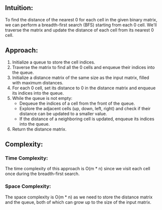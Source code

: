 ## Intuition:
To find the distance of the nearest 0 for each cell in the given binary matrix, we can perform a breadth-first search (BFS) starting from each 0 cell. We'll traverse the matrix and update the distance of each cell from its nearest 0 cell.

## Approach:
1. Initialize a queue to store the cell indices.
2. Traverse the matrix to find all the 0 cells and enqueue their indices into the queue.
3. Initialize a distance matrix of the same size as the input matrix, filled with maximum distances.
4. For each 0 cell, set its distance to 0 in the distance matrix and enqueue its indices into the queue.
5. While the queue is not empty:
    - Dequeue the indices of a cell from the front of the queue.
    - Explore the adjacent cells (up, down, left, right) and check if their distance can be updated to a smaller value.
    - If the distance of a neighboring cell is updated, enqueue its indices into the queue.
6. Return the distance matrix.

## Complexity:
### Time Complexity: 
The time complexity of this approach is O(m * n) since we visit each cell once during the breadth-first search.
### Space Complexity: 
The space complexity is O(m * n) as we need to store the distance matrix and the queue, both of which can grow up to the size of the input matrix.
